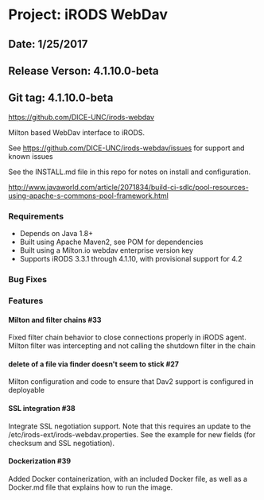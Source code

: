 # Project: iRODS WebDav
## Date: 1/25/2017
## Release Verson: 4.1.10.0-beta
## Git tag: 4.1.10.0-beta


https://github.com/DICE-UNC/irods-webdav

Milton based WebDav interface to iRODS.  

See https://github.com/DICE-UNC/irods-webdav/issues for support and known issues

See the INSTALL.md file in this repo for notes on install and configuration.

http://www.javaworld.com/article/2071834/build-ci-sdlc/pool-resources-using-apache-s-commons-pool-framework.html

### Requirements

* Depends on Java 1.8+
* Built using Apache Maven2, see POM for dependencies
* Built using a Milton.io webdav enterprise version key
* Supports iRODS 3.3.1 through 4.1.10, with provisional support for 4.2

### Bug Fixes

### Features


####  Milton and filter chains #33 

Fixed filter chain behavior to close connections properly in iRODS agent.  Milton filter was intercepting and not calling the shutdown filter in the chain

####  delete of a file via finder doesn't seem to stick #27 

Milton configuration and code to ensure that Dav2 support is configured in deployable

#### SSL integration #38

Integrate SSL negotiation support.  Note that this requires an update to the /etc/irods-ext/irods-webdav.properties.  See the example for new fields (for checksum and SSL negotiation).
 
####  Dockerization #39 

Added Docker containerization, with an included Docker file, as well as a Docker.md file that explains how to run the image.  
